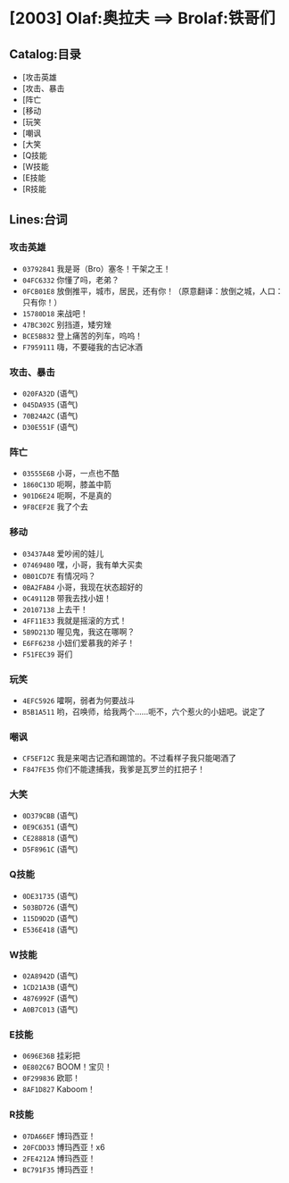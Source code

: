# [2003] Olaf:奥拉夫 ==> Brolaf:铁哥们

## Catalog:目录
* [攻击英雄
* [攻击、暴击
* [阵亡
* [移动
* [玩笑
* [嘲讽
* [大笑
* [Q技能
* [W技能
* [E技能
* [R技能

## Lines:台词
### **攻击英雄**
- `03792841` 我是哥（Bro）塞冬！干架之王！
- `04FC6332` 你懂了吗，老弟？
- `0FCB01E8` 放倒推平，城市，居民，还有你！（原意翻译：放倒之城，人口：只有你！）
- `15780D18` 来战吧！
- `47BC302C` 别挡道，矮穷矬
- `BCE5B832` 登上痛苦的列车，呜呜！
- `F7959111` 嗨，不要碰我的古记冰酒

### **攻击、暴击**
- `020FA32D` (语气)
- `045DA935` (语气)
- `70B24A2C` (语气)
- `D30E551F` (语气)

### **阵亡**
- `03555E6B` 小哥，一点也不酷
- `1860C13D` 呃啊，膝盖中箭
- `901D6E24` 呃啊，不是真的
- `9F8CEF2E` 我了个去

### **移动**
- `03437A48` 爱吵闹的娃儿
- `07469480` 嘿，小哥，我有单大买卖
- `0B01CD7E` 有情况吗？
- `0BA2FAB4` 小哥，我现在状态超好的
- `0C49112B` 带我去找小妞！
- `20107138` 上去干！
- `4FF11E33` 我就是摇滚的方式！
- `5B9D213D` 喔见鬼，我这在哪啊？
- `E6FF6238` 小妞们爱慕我的斧子！
- `F51FEC39` 哥们

### **玩笑**
- `4EFC5926` 嚯啊，弱者为何要战斗
- `B5B1A511` 哟，召唤师，给我两个……呃不，六个惹火的小妞吧。说定了

### **嘲讽**
- `CF5EF12C` 我是来喝古记酒和踢馆的。不过看样子我只能喝酒了
- `F847FE35` 你们不能逮捕我，我爹是瓦罗兰的扛把子！

### **大笑**
- `0D379CBB` (语气)
- `0E9C6351` (语气)
- `CE288818` (语气)
- `D5F8961C` (语气)

### **Q技能**
- `0DE31735` (语气)
- `503BD726` (语气)
- `115D9D2D` (语气)
- `E536E418` (语气)

### **W技能**
- `02A8942D` (语气)
- `1CD21A3B` (语气)
- `4876992F` (语气)
- `A0B7C013` (语气)

### **E技能**
- `0696E36B` 挂彩把
- `0E802C67` BOOM！宝贝！
- `0F299836` 欧耶！
- `8AF1D827` Kaboom！

### **R技能**
- `07DA66EF` 博玛西亚！
- `20FCDD33` 博玛西亚！x6
- `2FE4212A` 博玛西亚！
- `BC791F35` 博玛西亚！